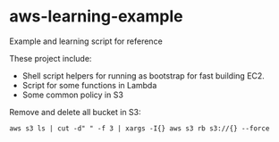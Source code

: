 # aws-learning-example

Example and learning script for reference

These project include:

-   Shell script helpers for running as bootstrap for fast building EC2.
-   Script for some functions in Lambda
-   Some common policy in S3

Remove and delete all bucket in S3:
```
aws s3 ls | cut -d" " -f 3 | xargs -I{} aws s3 rb s3://{} --force
```
